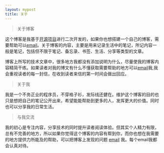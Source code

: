 ```yaml
---
layout: mypost
title: 关于
---
```


> 关于博客

这个博客是我基于[开源项目](https://github.com/TMaize/tmaize-blog)进行二次开发的，如果你也想搭建一个自己的博客，需要帮助可以[email](mailto:zhong@jiancai.email)。关于博客的内容，主要是用来记录生活中的笔记，所记内容一般是笔记，包括但不限于笔记、备忘录、书签、生活、分享等类型的文章。

博客上所写的技术文章中，很多地方我都没有添加说明为什么，尽量使我的博客内容精简干练。如果读者对我的博文有什么不懂获取需要帮助的地方可以[email](mailto:zhong@jiancai.email)我,我会重视读者的每一封信，在收到读者来信的第一时间会做出回应。

> 关于我

我是一个不务正业的程序员，不穿格子衫，发际线还健在。维护这个博客的目的也只是想把自己的笔记公开出来，希望能能帮助到更多的人，发挥更大的价值。同时也可以分享我的日常生活。

> 与我交流

我的初心是专注内容，分享技术的同时提升读者阅读体验。但其实个人精力有限，总有不完善的地方，所以如果你觉得这个博客的内容有帮到你，而你也想在我需要的地方提供力所能及的帮助，可以把博客上发现的问题 [email](mailto:zhong@jiancai.email) 我。每个email我都会认真对待。

